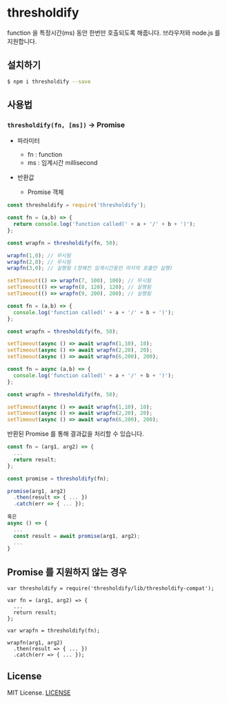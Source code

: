 # thresholdify

function 을 특정시간(ms) 동안 한번만 호출되도록 해줍니다. 브라우저와 node.js 를 지원합니다.

## 설치하기

```sh
$ npm i thresholdify --save
```

## 사용법
### `thresholdify(fn, [ms])` -> Promise
- 파라미터
  - fn : function
  - ms : 임계시간 millisecond

- 반환값
  - Promise 객체


```javascript
const thresholdify = require('thresholdify');

const fn = (a,b) => {
  return console.log('function called(' + a + '/' + b + ')');
};

const wrapfn = thresholdify(fn, 50);

wrapfn(1,0); // 무시됨
wrapfn(2,0); // 무시됨
wrapfn(3,0); // 실행됨 (정해진 임계시간동안 마지막 호출만 실행)

setTimeout(() => wrapfn(7, 100), 100); // 무시됨
setTimeout(() => wrapfn(8, 120), 120); // 실행됨 
setTimeout(() => wrapfn(9, 200), 200); // 실행됨
```

```javascript
const fn = (a,b) => {
  console.log('function called(' + a + '/' + b + ')');
};

const wrapfn = thresholdify(fn, 50);

setTimeout(async () => await wrapfn(1,10), 10);
setTimeout(async () => await wrapfn(2,20), 20);
setTimeout(async () => await wrapfn(6,200), 200);
```

```javascript
const fn = async (a,b) => {
  console.log('function called(' + a + '/' + b + ')');
};

const wrapfn = thresholdify(fn, 50);

setTimeout(async () => await wrapfn(1,10), 10);
setTimeout(async () => await wrapfn(2,20), 20);
setTimeout(async () => await wrapfn(6,200), 200);
```


반환된 Promise 를 통해 결과값을 처리할 수 있습니다.

```javascript
const fn = (arg1, arg2) => {
  ...
  return result;
};

const promise = thresholdify(fn);

promise(arg1, arg2)
  .then(result => { ... })
  .catch(err => { ... });
  
혹은
async () => {
  ...
  const result = await promise(arg1, arg2);
  ...
}
```

## Promise 를 지원하지 않는 경우

```
var thresholdify = require('thresholdify/lib/thresholdify-compat');

var fn = (arg1, arg2) => {
  ...
  return result;
};

var wrapfn = thresholdify(fn);

wrapfn(arg1, arg2)
  .then(result => { ... })
  .catch(err => { ... });
```


## License
MIT License. [LICENSE](./LICENSE)
